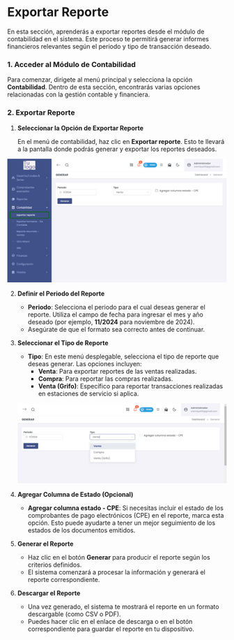 # Exportar Reporte 

En esta sección, aprenderás a exportar reportes desde el módulo de contabilidad en el sistema. Este proceso te permitirá generar informes financieros relevantes según el periodo y tipo de transacción deseado.  

### 1. Acceder al Módulo de Contabilidad  

Para comenzar, dirígete al menú principal y selecciona la opción **Contabilidad**. Dentro de esta sección, encontrarás varias opciones relacionadas con la gestión contable y financiera.  

### 2. Exportar Reporte  

1. **Seleccionar la Opción de Exportar Reporte**  

   En el menú de contabilidad, haz clic en **Exportar reporte**. Esto te llevará a la pantalla donde podrás generar y exportar los reportes deseados.  

![Exportar Reporte](img/exportar_reporte.jpg)  

2. **Definir el Periodo del Reporte**  

   - **Periodo**: Selecciona el periodo para el cual deseas generar el reporte. Utiliza el campo de fecha para ingresar el mes y año deseado (por ejemplo, **11/2024** para noviembre de 2024).  
   - Asegúrate de que el formato sea correcto antes de continuar.  

3. **Seleccionar el Tipo de Reporte**  

   - **Tipo**: En este menú desplegable, selecciona el tipo de reporte que deseas generar. Las opciones incluyen:  
     - **Venta**: Para exportar reportes de las ventas realizadas.  
     - **Compra**: Para reportar las compras realizadas.  
     - **Venta (Grifo)**: Específico para reportar transacciones realizadas en estaciones de servicio si aplica.  

   ![Seleccionar Tipo de Reporte](img/seleccionar_tipo_reporte.jpg)  

4. **Agregar Columna de Estado (Opcional)**  

   - **Agregar columna estado - CPE**: Si necesitas incluir el estado de los comprobantes de pago electrónicos (CPE) en el reporte, marca esta opción. Esto puede ayudarte a tener un mejor seguimiento de los estados de los documentos emitidos.  

5. **Generar el Reporte**  

   - Haz clic en el botón **Generar** para producir el reporte según los criterios definidos.  
   - El sistema comenzará a procesar la información y generará el reporte correspondiente.  


6. **Descargar el Reporte**  

   - Una vez generado, el sistema te mostrará el reporte en un formato descargable (como CSV o PDF).  
   - Puedes hacer clic en el enlace de descarga o en el botón correspondiente para guardar el reporte en tu dispositivo.  

